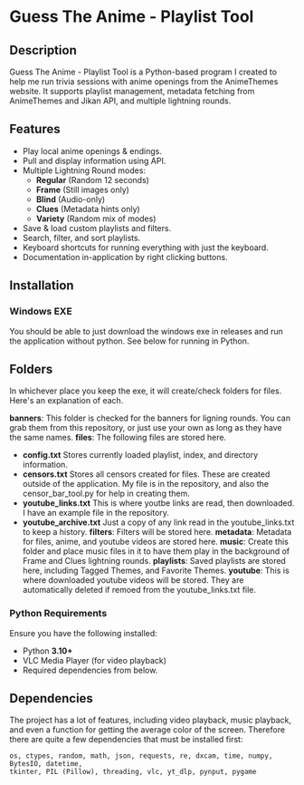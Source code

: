 # Guess The Anime - Playlist Tool

## Description

Guess The Anime - Playlist Tool is a Python-based program I created to help me run trivia sessions with anime openings from the AnimeThemes website. It supports playlist management, metadata fetching from AnimeThemes and Jikan API, and multiple lightning rounds.

## Features

- Play local anime openings & endings.
- Pull and display information using API.
- Multiple Lightning Round modes:
  - **Regular** (Random 12 seconds)
  - **Frame** (Still images only)
  - **Blind** (Audio-only)
  - **Clues** (Metadata hints only)
  - **Variety** (Random mix of modes)
- Save & load custom playlists and filters.
- Search, filter, and sort playlists.
- Keyboard shortcuts for running everything with just the keyboard.
- Documentation in-application by right clicking buttons.

## Installation

### Windows EXE

You should be able to just download the windows exe in releases and run the application without python. See below for running in Python.

## Folders

In whichever place you keep the exe, it will create/check folders for files. Here's an explanation of each.

**banners**: This folder is checked for the banners for ligning rounds. You can grab them from this repository, or just use your own as long as they have the same names.
**files**: The following files are stored here.
  - **config.txt** Stores currently loaded playlist, index, and directory information.
  - **censors.txt** Stores all censors created for files. These are created outside of the application. My file is in the repository, and also the censor_bar_tool.py for help in creating them.
  - **youtube_links.txt** This is where youtbe links are read, then downloaded. I have an example file in the repository.
  - **youtube_archive.txt** Just a copy of any link read in the youtube_links.txt to keep a history.
**filters**: Filters will be stored here.
**metadata**: Metadata for files, anime, and youtube videos are stored here.
**music**: Create this folder and place music files in it to have them play in the background of Frame and Clues lightning rounds.
**playlists**: Saved playlists are stored here, including Tagged Themes, and Favorite Themes.
**youtube**: This is where downloaded youtube videos will be stored. They are automatically deleted if remoed from the youtube_links.txt file.

### Python Requirements

Ensure you have the following installed:

- Python **3.10+**
- VLC Media Player (for video playback)
- Required dependencies from below.

## Dependencies

The project has a lot of features, including video playback, music playback, and even a function for getting the average color of the screen. Therefore there are quite a few dependencies that must be installed first:

```plaintext
os, ctypes, random, math, json, requests, re, dxcam, time, numpy, BytesIO, datetime,
tkinter, PIL (Pillow), threading, vlc, yt_dlp, pynput, pygame
```

